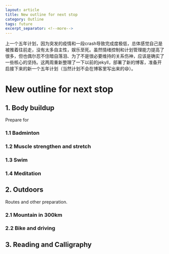 ```yaml
---
layout: article
title: New outline for next stop
category: Outline
tags: future
excerpt_separator: <!--more-->
---
```


上一个五年计划，因为突发的疫情和一段crash导致完成度极低，总体感觉自己是被推着往前走，没有太多自主性，娱乐至死。虽然情绪控制和计划管理能力提高了很多，但也偶尔忍不住暗自落泪、为了不是很必要维持的关系伤神，应该是确实了一些核心的坚持。这两周重新整理了一下以前的jekyll，部署了新的博客，准备开启接下来的新一个五年计划（当然计划不会在博客里写出来的😄）。

 <!--more-->

# New outline for next stop

## 1. Body buildup 

Prepare for 

### 1.1 Badminton
### 1.2 Muscle strengthen and stretch
### 1.3 Swim
### 1.4 Meditation

## 2. Outdoors
Routes and other preparation.

### 2.1 Mountain in 300km

### 2.2 Bike and driving


## 3. Reading and Calligraphy